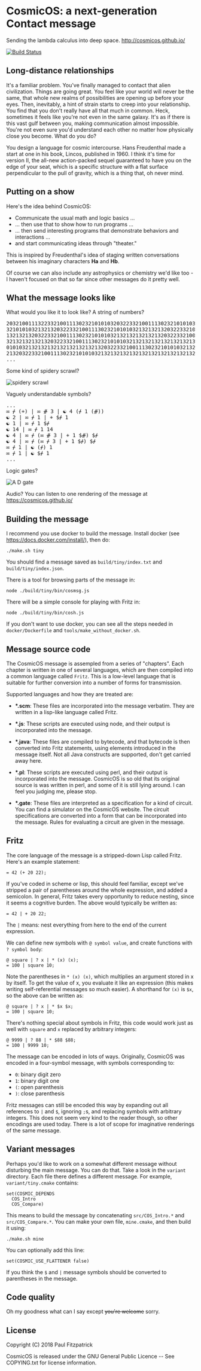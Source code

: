 CosmicOS: a next-generation Contact message
===========================================

Sending the lambda calculus into deep space.  http://cosmicos.github.io/

[![Build Status](https://travis-ci.org/paulfitz/cosmicos.svg?branch=master)](https://travis-ci.org/paulfitz/cosmicos)

Long-distance relationships
----------------------------

It's a familiar problem. You've finally managed to contact that alien 
civilization. Things are going great. You feel like your world will 
never be the same, that whole new realms of possibilities are opening up 
before your eyes. Then, inevitably, a hint of strain starts to creep into 
your relationship. You find that you don't really have all that much in 
common. Heck, sometimes it feels like you're not even in the same 
galaxy. It's as if there is this vast gulf between you, making communication 
almost impossible. You're not even sure you'd understand each other no matter 
how physically close you become. What do you do?

You design a language for cosmic intercourse. Hans Freudenthal made a start at 
one in his book, Lincos, published in 1960. I think it's time for version II, 
the all-new action-packed sequel guaranteed to have you on the edge of your 
seat, which is a specific structure with a flat surface perpendicular to the 
pull of gravity, which is a thing that, oh never mind.

Putting on a show
-----------------

Here's the idea behind CosmicOS:

 * Communicate the usual math and logic basics ...
 * ... then use that to show how to run programs ...
 * ... then send interesting programs that demonstrate behaviors and interactions ...
 * and start communicating ideas through "theater."

This is inspired by Freudenthal's idea of staging written conversations between his imaginary characters __Ha__ and __Hb__.

Of course we can also include any astrophysics or chemistry we'd like too - I haven't focused on that so far since other messages do it pretty well.

What the message looks like
---------------------------

What would you like it to look like?  A string of numbers?

<pre>
20321001113223321001113023210101032032233210011130232101010321320322332100111302
32101010321321320322332100111302321010103213213213203223321001113023210101032132
13213213203223321001113023210101032132132132132132032233210011130232101010321321
32132132132132032233210011130232101010321321321321321321321320322332100111302321
01010321321321321321321321321320322332100111302321010103213213213213213213213213
21320322332100111302321010103213213213213213213213213213213203223321001113023210
...
</pre>

Some kind of spidery scrawl?

![spidery scrawl](https://user-images.githubusercontent.com/118367/44754717-fee39200-aaf0-11e8-8c5e-e7f3ba71e89b.png)

Vaguely understandable symbols?

<pre>
...
✉ ᚋ (+) | ✉ ᚌ 3 | ☯ 4 (ᚋ 1 (ᚌ))
☯ 2 | ✉ ᚋ 1 | + $ᚋ 1
☯ 1 | ✉ ᚋ 1 $ᚋ
☯ 14 | ✉ ᚋ 1 14
☯ 4 | ✉ ᚋ (✉ ᚌ 3 | + 1 $ᚌ) $ᚋ
☯ 4 | ✉ ᚋ (✉ ᚋ 3 | + 1 $ᚋ) $ᚋ
✉ ᚋ 1 | ☯ (ᚋ) 1
✉ ᚋ 1 | ☯ $ᚋ 1
...
</pre>

Logic gates?

![A D gate](https://user-images.githubusercontent.com/118367/44753787-4ff18700-aaed-11e8-8728-652006a3c447.gif)

Audio?  You can listen to one rendering of the message at https://cosmicos.github.io/

Building the message
--------------------


I recommend you use docker to build the message.
Install docker (see https://docs.docker.com/install/), then do:

```
./make.sh tiny
```

You should find a message saved as `build/tiny/index.txt` and
`build/tiny/index.json`.

There is a tool for browsing parts of the message in:
```
node ./build/tiny/bin/cosmsg.js
```

There will be a simple console for playing with Fritz in:
```
node ./build/tiny/bin/cosh.js
```

If you don't want to use docker, you can see all the steps needed in `docker/Dockerfile`
and `tools/make_without_docker.sh`.

Message source code
-------------------

The CosmicOS message is assempled from a series of "chapters".  Each
chapter is written in one of several languages, which are then
compiled into a common language called `Fritz`.  This is a low-level
language that is suitable for further conversion into a number of
forms for transmission.

Supported languages and how they are treated are:

 * __*.scm__: These files are incorporated into the message verbatim.  They are written
   in a lisp-like language called Fritz.

 * __*.js__:  These scripts are executed using node, and their output is incorporated
   into the message.

 * __*.java__: These files are compiled to bytecode, and that bytecode is then converted
   into Fritz statements, using elements introduced in the message itself.  Not all
   Java constructs are supported, don't get carried away here.

 * __*.pl__: These scripts are executed using perl, and their output is incorporated into
   the message.  CosmicOS is so old that its original source is was written in perl, and
   some of it is still lying around.  I can feel you judging me, please stop.

 * __*.gate__: These files are interpreted as a specification for a kind of circuit.
   You can find a simulator on the CosmicOS website.  The circuit specifications
   are converted into a form that can be incorporated into the message.  Rules for
   evaluating a circuit are given in the message.

Fritz
-----

The core language of the message is a stripped-down Lisp called Fritz.  Here's an example statement:

```
= 42 (+ 20 22);
```

If you've coded in scheme or lisp, this should feel familiar, except we've stripped
a pair of parentheses around the whole expression, and added a semicolon.  In general,
Fritz takes every opportunity to reduce nesting, since it seems a cognitive burden.
The above would typically be written as:

```
= 42 | + 20 22;
```

The `|` means: nest everything from here to the end of the current expression.

We can define new symbols with `@ symbol value`, and create functions with `? symbol body`:
```
@ square | ? x | * (x) (x);
= 100 | square 10;
```

Note the parentheses in `* (x) (x)`, which multiplies an argument stored in x by itself.
To get the value of x, you evaluate it like an expression (this makes writing self-referential
messages so much easier).  A shorthand for `(x)` is `$x`, so the above can be written as:
```
@ square | ? x | * $x $x;
= 100 | square 10;
```

There's nothing special about symbols in Fritz, this code would work just as well
with `square` and `x` replaced by arbitrary integers:
```
@ 9999 | ? 88 | * $88 $88;
= 100 | 9999 10;
```

The message can be encoded in lots of ways.  Originally, CosmicOS was encoded
in a four-symbol message, with symbols corresponding to:

 * `0`: binary digit zero
 * `1`: binary digit one
 * `(`: open parenthesis
 * `)`: close parenthesis

Fritz messages can still be encoded this way by expanding out all references
to `|` and `$`, ignoring `;`s, and replacing symbols with arbitrary integers.
This does not seem very kind to the reader though, so other encodings are used
today.  There is a lot of scope for imaginative renderings of the same message.

Variant messages
----------------

Perhaps you'd like to work on a somewhat different message without disturbing
the main message.  You can do that.  Take a look in the `variant` directory.
Each file there defines a different message.  For example, `variant/tiny.cmake`
contains:

```
set(COSMIC_DEPENDS
  COS_Intro
  COS_Compare)
```

This means to build the message by concatenating `src/COS_Intro.*` and `src/COS_Compare.*`.
You can make your own file, `mine.cmake`, and then build it using:

```
./make.sh mine
```

You can optionally add this line:
```
set(COSMIC_USE_FLATTENER false)
```
If you think the `$` and `|` message symbols should be converted to parentheses in the message.

Code quality
------------

Oh my goodness what can I say except <s>you're welcome</s> sorry.

License
-------

Copyright (C) 2018 Paul Fitzpatrick

CosmicOS is released under the GNU General Public Licence --
See COPYING.txt for license information.
